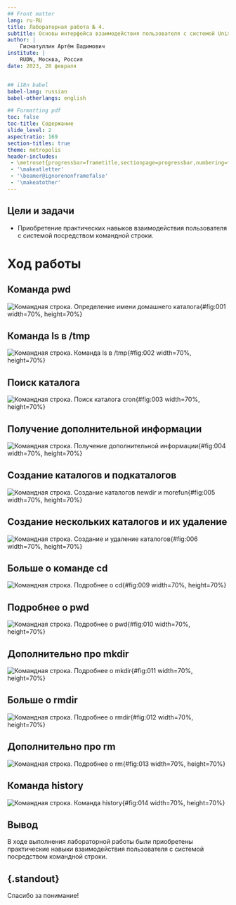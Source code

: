 ```yaml
---
## Front matter
lang: ru-RU
title: Лабораторная работа № 4.
subtitle: Основы интерфейса взаимодействия пользователя с системой Unix на уровне командной строки.
author: |
	Гисматуллин Артём Вадимович
institute: |
	RUDN, Москва, Россия
date: 2023, 28 февраля


## i18n babel
babel-lang: russian
babel-otherlangs: english

## Formatting pdf
toc: false
toc-title: Содержание
slide_level: 2
aspectratio: 169
section-titles: true
theme: metropolis
header-includes:
 - \metroset{progressbar=frametitle,sectionpage=progressbar,numbering=fraction}
 - '\makeatletter'
 - '\beamer@ignorenonframefalse'
 - '\makeatother'
---
```


## Цели и задачи

- Приобретение практических навыков взаимодействия пользователя с системой
 посредством командной строки.

# Ход работы

## Команда pwd

![Командная строка. Определение имени домашнего каталога](image/01.png){#fig:001 width=70%, height=70%}

## Команда ls в /tmp

![Командная строка. Команда ls в /tmp](image/02.png){#fig:002 width=70%, height=70%}

## Поиск каталога

![Командная строка. Поиск каталога сron](image/03.png){#fig:003 width=70%, height=70%}

## Получение дополнительной информации

![Командная строка. Получение дополнительной информации](image/04.png){#fig:004 width=70%, height=70%}

## Создание каталогов и подкаталогов

![Командная строка. Создание каталогов newdir и morefun](image/05.png){#fig:005 width=70%, height=70%}

## Создание нескольких каталогов и их удаление

![Командная строка. Создание и удаление каталогов](image/06.png){#fig:006 width=70%, height=70%}

## Больше о команде cd

![Командная строка. Подробнее о cd](image/09.png){#fig:009 width=70%, height=70%}

## Подробнее о pwd 

![Командная строка. Подробнее о pwd](image/010.png){#fig:010 width=70%, height=70%}

## Дополнительно про mkdir

![Командная строка. Подробнее о mkdir](image/011.png){#fig:011 width=70%, height=70%}

## Больше о rmdir

![Командная строка. Подробнее о rmdir](image/012.png){#fig:012 width=70%, height=70%}

## Дополнительно про rm

![Командная строка. Подробнее о rm](image/013.png){#fig:013 width=70%, height=70%}

## Команда history

![Командная строка. Команда history](image/014.png){#fig:014 width=70%, height=70%}

## Вывод

В ходе выполнения лабораторной работы были приобретены практические навыки 
взаимодействия пользователя с системой посредством командной строки.

## {.standout}

Спасибо за понимание!

